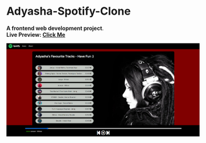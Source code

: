 # Adyasha-Spotify-Clone

**A frontend web development project**.<br>
**Live Preview: [Click Me](https://adyasha-spotify-clone.netlify.app)** <br>

![](./readmeImg/spotify.png)
